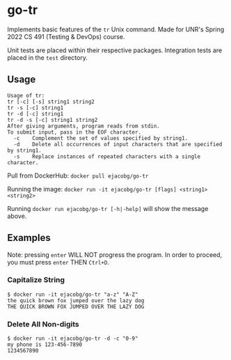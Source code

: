 # go-tr

Implements basic features of the `tr` Unix command. Made for UNR's Spring 2022 CS 491 (Testing &amp; DevOps) course.

Unit tests are placed within their respective packages. Integration tests are placed in the `test` directory.

## Usage

```
Usage of tr:
tr [-c] [-s] string1 string2
tr -s [-c] string1
tr -d [-c] string1
tr -d -s [-c] string1 string2
After giving arguments, program reads from stdin.
To submit input, pass in the EOF character.
  -c    Complement the set of values specified by string1.
  -d    Delete all occurrences of input characters that are specified by string1.
  -s    Replace instances of repeated characters with a single character.
```

Pull from DockerHub: `docker pull ejacobg/go-tr`

Running the image: `docker run -it ejacobg/go-tr [flags] <string1> <string2>`

Running `docker run ejacobg/go-tr [-h|-help]` will show the message above.

## Examples

Note: pressing `enter` WILL NOT progress the program. In order to proceed, you must press `enter` THEN `Ctrl+D`.

### Capitalize String

```
$ docker run -it ejacobg/go-tr "a-z" "A-Z"
the quick brown fox jumped over the lazy dog
THE QUICK BROWN FOX JUMPED OVER THE LAZY DOG
```

### Delete All Non-digits

```
$ docker run -it ejacobg/go-tr -d -c "0-9"
my phone is 123-456-7890
1234567890
```

